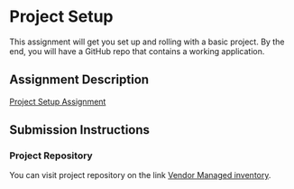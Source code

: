 # Project Setup
This assignment will get you set up and rolling with a basic project. By the end, you will have a GitHub repo that contains a working application.

## Assignment Description
[Project Setup Assignment](https://education.launchcode.org/liftoff/modules/assignments/project-setup)

## Submission Instructions

### Project Repository
You can visit project repository on the link <a href="https://github.com/hadelesko/vendormanagedinventory" target="_blank">Vendor Managed inventory</a>.
